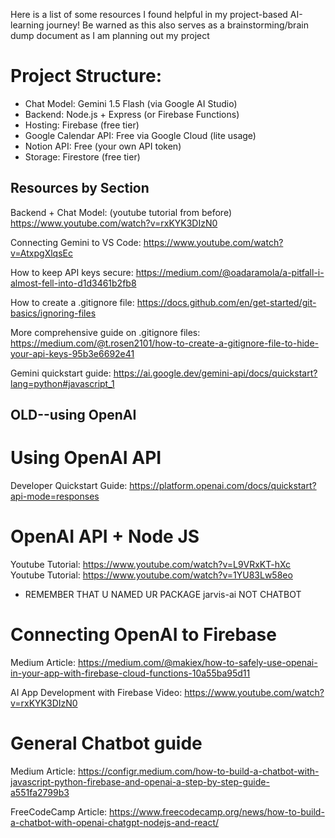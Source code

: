 Here is a list of some resources I found helpful in my project-based AI-learning journey! Be warned as this also serves as a brainstorming/brain dump document as I am planning out my project

# Project Structure: 
- Chat Model: Gemini 1.5 Flash (via Google AI Studio)
- Backend: Node.js + Express (or Firebase Functions)
- Hosting: Firebase (free tier)
- Google Calendar API: Free via Google Cloud (lite usage)
- Notion API: Free (your own API token)
- Storage: Firestore (free tier)

## Resources by Section
Backend + Chat Model: (youtube tutorial from before) https://www.youtube.com/watch?v=rxKYK3DIzN0

Connecting Gemini to VS Code: https://www.youtube.com/watch?v=AtxpgXlqsEc

How to keep API keys secure: https://medium.com/@oadaramola/a-pitfall-i-almost-fell-into-d1d3461b2fb8

How to create a .gitignore file: https://docs.github.com/en/get-started/git-basics/ignoring-files

More comprehensive guide on .gitignore files: https://medium.com/@t.rosen2101/how-to-create-a-gitignore-file-to-hide-your-api-keys-95b3e6692e41

Gemini quickstart guide: https://ai.google.dev/gemini-api/docs/quickstart?lang=python#javascript_1


## OLD--using OpenAI

# Using OpenAI API
Developer Quickstart Guide: https://platform.openai.com/docs/quickstart?api-mode=responses

# OpenAI API + Node JS
Youtube Tutorial: https://www.youtube.com/watch?v=L9VRxKT-hXc
Youtube Tutorial: https://www.youtube.com/watch?v=1YU83Lw58eo

* REMEMBER THAT U NAMED UR PACKAGE jarvis-ai NOT CHATBOT


# Connecting OpenAI to Firebase
Medium Article: https://medium.com/@makiex/how-to-safely-use-openai-in-your-app-with-firebase-cloud-functions-10a55ba95d11

AI App Development with Firebase Video: https://www.youtube.com/watch?v=rxKYK3DIzN0

# General Chatbot guide
Medium Article: https://configr.medium.com/how-to-build-a-chatbot-with-javascript-python-firebase-and-openai-a-step-by-step-guide-a551fa2799b3

FreeCodeCamp Article: https://www.freecodecamp.org/news/how-to-build-a-chatbot-with-openai-chatgpt-nodejs-and-react/